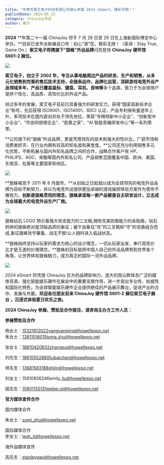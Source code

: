 ```yaml
---
title: "东莞市索艾电子科技有限公司确认参展 2024 eSmart，精彩可期！"
publishDate: 2024-05-23
category: ChinaJoy专区
author: 莱尔
---
```


**2024** **年第二十一届 ChinaJoy 将于 7 月 26 日至 29 日在上海新国际博览中心举办，**目前已发布全新展会口号：初心“游”在，精彩无限！（英译：Stay True, Game On.）**索艾电子将携旗下“狼蛛”外设品牌**闪亮登场 **ChinaJoy** **硬件馆 S601-2 展位。**

![](https://ec-net-1251389766.cos.ap-shanghai.myqcloud.com/wp-content/uploads/2024/05/20240523155903485-1024x597.jpg)

**索艾电子，创立于 2002 年，**专注从事电脑周边产品的研发、生产和销售，从多元化销售到完善的售后技术支持，全链条运作，品牌化运营，深耕游戏电竞外设产品领域多年，产品已覆盖**鼠标、键盘、耳机、音响等**多个品类，致力于为全球用户提供个性化、高品质、高性价比的外设产品。

经过多年的发展，索艾电子目前已具备强大的研发实力，获得“国家高新技术企业”称号，先后获得 ISO9001、ISO14001、BSCI 认证，产品专利保有量逐年上升，多项技术在国内首创并处于领先地位，荣获“专精特新中小企业”、“创新型中小企业”、“市协同倍增企业”、“慈善之家”、“AI 智能音箱研发中心”等一系列荣誉。

**公司旗下的“狼蛛”外设品牌，更是凭借领先的技术和强大的性价比，广获市场和消费者好评，在行业内拥有较高的知名度和美誉度。**公司还充分利用销售多元化优势，不断拓展与国内外知名品牌之间的合作，战略合作客户有 HP、PHILIPS、AOC、来酷等国内外知名公司，产品销售范围覆盖中国、欧洲、美国、东南亚、拉美等主要国家和地区。

![](https://ec-net-1251389766.cos.ap-shanghai.myqcloud.com/wp-content/uploads/2024/05/20240523155911253-1024x597.jpg)

**狼蛛电竞于 2011 年 8 月面市，**从创始之日起就以成为全球领先的电竞外设品牌为目标不断努力，并以为电竞外设提供更加卓越的游戏操控体验方案作为使命不懈努力。**创新是狼蛛贯彻的理念，狼蛛承诺每一款产品都是自主研发设计，立志成为全球最大的电竞外设生产厂商。**

![](https://ec-net-1251389766.cos.ap-shanghai.myqcloud.com/wp-content/uploads/2024/05/20240523155914972-1024x597.jpg)

狼蛛钻石 LOGO 预示着强大攻击能力的三叉戟,拥有完美防御能力的金刚盾，钻石附体的狼蛛绝对是顶级品质的象征；躯干由象征“攻”的三叉戟和“守”的坚盾组合而成,象征狼蛛攻守兼备，战无不胜!让人随时进入临战状态。

**狼蛛始终坚持以玩家的需求为核心的设计理念，一切从玩家出发，奉行高性价比才是王道的价值理念。**狼蛛的目标是把中国人自己的外设品牌带到世界各个角落，让世界体验狼蛛魅力，成为真正的国际一流外设品牌。

![](https://ec-net-1251389766.cos.ap-shanghai.myqcloud.com/wp-content/uploads/2024/05/20240523155917344-1024x597.jpg)

2024 eSmart 将凭借 ChinaJoy 巨大的品牌影响力、庞大的观众群体及广泛的媒体资源，强化智能娱乐硬件在展会中的重要支撑作用，进一步突出专业性、权威性和国际化特色，为全球智能娱乐硬件企业提供绝佳的产品展示舞台，促进产业的合作、发展与共赢。**欢迎各位朋友前来 ChinaJoy 硬件馆** **S601-2** **展位索艾电子展台 ，沉浸式体验夏日欢乐之旅。**

**2024 ChinaJoy** **参展、赞助及合作接洽，请咨询主办方工作人员：**

  
**参展赞助及合作**

杨女士：15321612022yangyanping@howellexpo.net  
朱女士：13811516015toma.zhu@howellexpo.net

张女士：18810420832zhangsui@howellexpo.net

刘先生：18610552880liubaichen@howellexpo.net

师先生：13681583188shijin@howellexpo.net

刘女士：15810836246emily\_liu@howellexpo.net

戚先生：[15801155131weber.qi@howellexpo.net](mailto:15801155131weber.qi@howellexpo.net)

  
**官方媒体宣传合作**

国内媒体合作

朱女士：[sumi\_zhu@howellexpo.net](mailto:sumi_zhu@howellexpo.net)

国际媒体合作  
李女士：[leah\_li@howellexpo.net](mailto:leah_li@howellexpo.net)

海外自媒体宣传

高先生：stanleygao@howellexpo.net
